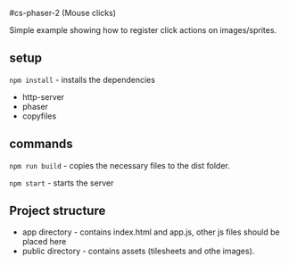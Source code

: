 #cs-phaser-2 (Mouse clicks)

Simple example showing how to register click actions on images/sprites.

## setup
`npm install` - installs the dependencies
* http-server
* phaser
* copyfiles

## commands

`npm run build` - copies the necessary files to the dist folder.

`npm start` - starts the server

## Project structure

* app directory - contains index.html and app.js, other js files should be placed here  
* public directory - contains assets (tilesheets and othe images).
